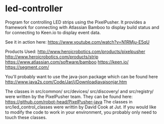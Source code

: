 # led-controller

Program for controlling LED strips using the PixelPusher. It provides a framework for connecting with Atlassian Bamboo to display build status and for connecting to Keen.io to display event data.

See it in action here: https://www.youtube.com/watch?v=N1RMju-E5qU

Products Used:
http://www.heroicrobotics.com/products/pixelpusher
http://www.heroicrobotics.com/products/strip
https://www.atlassian.com/software/bamboo
https://keen.io/
https://segment.com/

You'll probably want to use the java-json package which can be found here http://www.java2s.com/Code/Jar/j/Downloadjavajsonjar.htm

The classes in src/common/ src/devices/ src/discovery/ and src/registry/ were written by the PixelPusher team. They can be found here: https://github.com/robot-head/PixelPusher-java
The classes in src/led_control_classes were writtin by David Cook at Jut. If you would like to modify the code to work in your environment, you probably only need to touch these classes.
